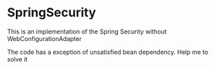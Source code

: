 # SpringSecurity
This is an implementation of the Spring Security without WebConfigurationAdapter

The code has a exception of unsatisfied bean dependency. Help me to solve it
